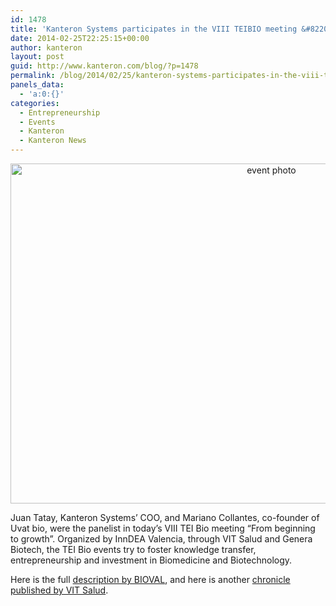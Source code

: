 ```yaml
---
id: 1478
title: 'Kanteron Systems participates in the VIII TEIBIO meeting &#8220;From beginning to growth&#8221;'
date: 2014-02-25T22:25:15+00:00
author: kanteron
layout: post
guid: http://www.kanteron.com/blog/?p=1478
permalink: /blog/2014/02/25/kanteron-systems-participates-in-the-viii-teibio-meeting-from-beginning-to-growth/
panels_data:
  - 'a:0:{}'
categories:
  - Entrepreneurship
  - Events
  - Kanteron
  - Kanteron News
---
```

<p style="text-align: center">
  <img class="aligncenter" alt="event photo" src="http://www.fivecproyectos.org/wp-content/uploads/2014/02/12788557894_caa2bd29c8_o-1024x680.jpg" width="819" height="544" />
</p>

Juan Tatay, Kanteron Systems&#8217; COO, and Mariano Collantes, co-founder of Uvat bio, were the panelist in today&#8217;s VIII TEI Bio meeting &#8220;From beginning to growth&#8221;. Organized by InnDEA Valencia, through VIT Salud and Genera Biotech, the TEI Bio events try to foster knowledge transfer, entrepreneurship and investment in Biomedicine and Biotechnology.

Here is the full <a title="http://www.bioval.org/2014/02/27/viii-enuentro-teibio-de-los-inicios-al-crecimiento-de-una-empresa/" href="http://www.bioval.org/2014/02/27/viii-enuentro-teibio-de-los-inicios-al-crecimiento-de-una-empresa/" target="_blank">description by BIOVAL</a>, and here is another <a title="http://www.vitsalud.es/?noticias=se-celebra-el-viii-encuentro-tei-bio-valencia" href="http://www.vitsalud.es/?noticias=se-celebra-el-viii-encuentro-tei-bio-valencia" target="_blank">chronicle published by VIT Salud</a>.